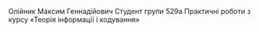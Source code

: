 Олійник Максим Геннадійович
Студент групи 529а
Практичні роботи з курсу «Теорія інформації і кодування» 